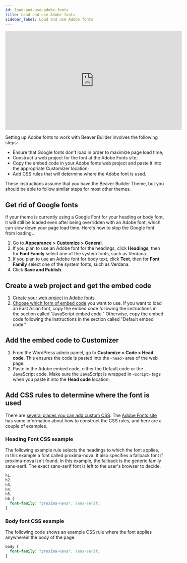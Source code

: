 ```yaml
---
id: load-and-use-adobe-fonts
title: Load and use Adobe fonts
sidebar_label: Load and use Adobe fonts
---
```


<div className="embed-responsive">
<iframe width="560" height="315" src="https://www.youtube.com/embed/0V9pLhtZn88" title="YouTube video player" frameBorder="0" allow="accelerometer; autoplay; clipboard-write; encrypted-media; gyroscope; picture-in-picture" allowFullScreen></iframe>
</div>

Setting up Adobe fonts to work with Beaver Builder involves the following steps:

- Ensure that Google fonts don't load in order to maximize page load time;
- Construct a web project for the font at the Adobe Fonts site;
- Copy the embed code in your Adobe fonts web project and paste it into the appropriate Customizer location;
- Add CSS rules that will determine where the Adobe font is used.

These instructions assume that you have the Beaver Builder Theme, but you should be able to follow similar steps for most other themes.

## Get rid of Google fonts

If your theme is currently using a Google Font for your heading or body font, it will still be loaded even after being overridden with an Adobe font, which can slow down your page load time. Here's how to stop the Google font from loading..

1. Go to **Appearance > Customize > General**.
2. If you plan to use an Adobe font for the headings, click **Headings**, then for **Font Family** select one of the system fonts, such as Verdana.
3. If you plan to use an Adobe font for body text, click **Text**, then for **Font Family** select one of the system fonts, such as Verdana.
4. Click **Save and Publish**.

## Create a web project and get the embed code

1. [Create your web project in Adobe fonts](https://helpx.adobe.com/fonts/using/add-fonts-website.html).
2. [Choose which form of embed code](https://helpx.adobe.com/fonts/using/embed-codes.html) you want to use.
   If you want to load an East Asian font, copy the embed code following the instructions in the section called "JavaScript embed code." Otherwise, copy the embed code following the instructions in the section called "Default embed code."

## Add the embed code to Customizer

1. From the WordPress admin pamel, go to **Customize > Code > Head code**.
   This ensures the code is pasted into the `<head>` area of the web page.
2. Paste in the Adobe embed code, either the Default code or the JavaScript code.
   Make sure the JavaScript is wrapped in `<script>` tags when you paste it into the **Head code** location.

## Add CSS rules to determine where the font is used

There are [several places you can add custom CSS](/beaver-builder/basics/custom-code). The [Adobe Fonts site](https://helpx.adobe.com/fonts/using/css-selectors.html) has some information about how to construct the CSS rules, and here are a couple of examples.

### Heading Font CSS example

The following example rule selects the headings to which the font applies, in this example a font called proxima-nova. It also specifies a fallback font if proxima-nova isn't found. In this example, the fallback is the generic family sans-serif. The exact sans-serif font is left to the user's browser to decide.

```css
h1,
h2,
h3,
h4,
h5,
h6 {
  font-family: "proxima-nova", sans-serif;
}
```

### Body font CSS example

The following code shows an example CSS rule where the font applies anywherein the body of the page.

```css
body {
  font-family: "proxima-nova", sans-serif;
}
```
